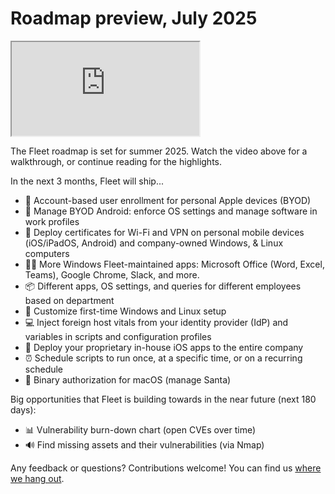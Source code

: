 # Roadmap preview, July 2025

<div purpose="embedded-content">
   <iframe src="https://www.youtube.com/embed/fx9rxKzZkmw?si=XoxaMxkczb8Pm1Qi" allowfullscreen></iframe>
</div>

The Fleet roadmap is set for summer 2025. Watch the video above for a walkthrough, or continue reading for the highlights.

In the next 3 months, Fleet will ship...

- 🍏 Account-based user enrollment for personal Apple devices (BYOD)
- 🤖 Manage BYOD Android: enforce OS settings and manage software in work profiles
- 📄 Deploy certificates for Wi-Fi and VPN on personal mobile devices (iOS/iPadOS, Android) and company-owned Windows, & Linux computers
- 👨‍💻 More Windows Fleet-maintained apps: Microsoft Office (Word, Excel, Teams), Google Chrome, Slack, and more.
- 📦 Different apps, OS settings, and queries for different employees based on department
- 👔 Customize first-time Windows and Linux setup
- 💻 Inject foreign host vitals from your identity provider (IdP) and variables in scripts and configuration profiles
- 🧪 Deploy your proprietary in-house iOS apps to the entire company
- ⏰ Schedule scripts to run once, at a specific time, or on a recurring schedule
- 🛑 Binary authorization for macOS (manage Santa)

Big opportunities that Fleet is building towards in the near future (next 180 days):

- 📊 Vulnerability burn-down chart (open CVEs over time)
- 🔊 Find missing assets and their vulnerabilities (via Nmap)

Any feedback or questions? Contributions welcome! You can find us [where we hang out](https://fleetdm.com/support).

<meta name="category" value="announcements">
<meta name="authorFullName" value="Noah Talerman">
<meta name="authorGitHubUsername" value="noahtalerman">
<meta name="publishedOn" value="2025-07-18">
<meta name="articleTitle" value="Roadmap preview, July 2025">
<meta name="description" value="The product improvements Fleet is currently working on and the 3 biggest open opportunities in the product in the near future.">
